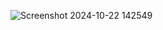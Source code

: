 ![Screenshot 2024-10-22 142549](https://github.com/user-attachments/assets/3f68ff95-20f4-4a02-8b30-34bc444b9b96)
